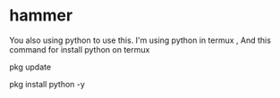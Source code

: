 # hammer
You also using python to use this. 
I'm using python in termux , 
And this command for install python on termux

 pkg update
 
 pkg install python -y
